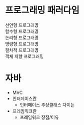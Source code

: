 프로그래밍 패러다임
=====================
선언형 프로그래밍  
함수형 프로그래밍  
논리형 프로그래밍  
명령형 프로그래밍  
절차적 프로그래밍  
객체 지향 프로그래밍  


자바
====================
- MVC
- 인터페이스란
   - 인터페이스 추상클래스 차이는
- 프레임워크란
   - 프레임워크 장점/이유
